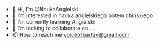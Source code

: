 - 👋 Hi, I’m @NaukaAngielski
- 👀 I’m interested in nauka angielskiego potem chińskiego 
- 🌱 I’m currently learning Angielski
- 💞️ I’m looking to collaborate on ...
- 📫 How to reach me voiceofbartek@gmail.com

<!---
NaukaAngielski/NaukaAngielski is a ✨ special ✨ repository because its `README.md` (this file) appears on your GitHub profile.
You can click the Preview link to take a look at your changes.
--->
